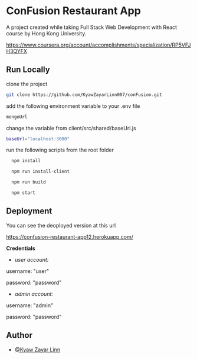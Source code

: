 
# ConFusion Restaurant App

A project created while taking Full Stack Web Development with React course by Hong Kong University.

https://www.coursera.org/account/accomplishments/specialization/RP5VFJH3QYFX


## Run Locally

clone the project

```bash
git clone https://github.com/KyawZayarLinn007/conFusion.git
```

add the following environment variable to your .env file

```bash
mongoUrl
```

change the variable from client/src/shared/baseUrl.js

```bash
baseUrl="localhost:3000"
```

run the following scripts from the root folder

```bash
  npm install
```

```bash
  npm run install-client
```

```bash
  npm run build
```

```bash
  npm start
```






## Deployment

You can see the deoployed version at this url

https://confusion-restaurant-app12.herokuapp.com/

**Credentials**

- *user account:*

username: "user"

password: "password"


- *admin account:*

username: "admin"

password: "password"

## Author

- [@Kyaw Zayar Linn](https://www.github.com/KyawZayarLinn007)

